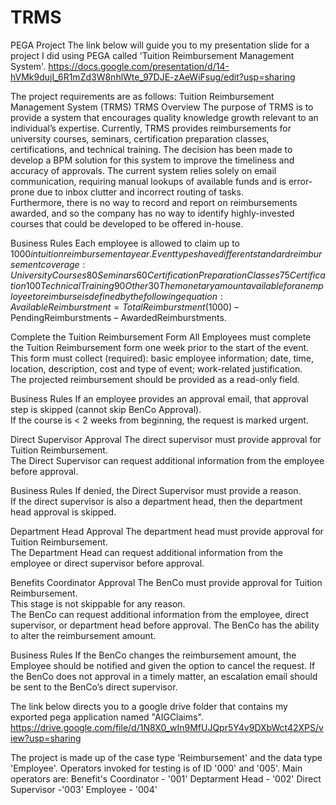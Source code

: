 # TRMS
PEGA Project
The link below will guide you to my presentation slide for a project I did using PEGA called 'Tuition Reimbursement Management System'.
https://docs.google.com/presentation/d/14-hVMk9dujI_6R1mZd3W8nhlWte_97DJE-zAeWiFsug/edit?usp=sharing

The project requirements are as follows:
Tuition Reimbursement Management System (TRMS)
TRMS Overview
The purpose of TRMS is to provide a system that encourages quality knowledge growth relevant to an individual’s expertise.
Currently, TRMS provides reimbursements for university courses, seminars, certification preparation classes, certifications, and technical training. 
The decision has been made to develop a BPM solution for this system to improve the timeliness and accuracy of approvals. 
The current system relies solely on email communication, requiring manual lookups of available funds and is error-prone due to inbox clutter and incorrect routing of tasks.  
Furthermore, there is no way to record and report on reimbursements awarded, and so the company has no way to identify highly-invested courses that could be developed to be offered in-house.

Business Rules
Each employee is allowed to claim up to $1000 in tuition reimbursement a year.   
Event types have different standard reimbursement coverage: 
University Courses                  80%
Seminars                            60%
Certification Preparation Classes   75%
Certification                       100%
Technical Training                  90%
Other                               30%  
The monetary amount available for an employee to reimburse is defined by the following equation:
AvailableReimburstment = TotalReimburstment ($1000) – PendingReimburstments – AwardedReimburstments.  

Complete the Tuition Reimbursement Form
All Employees must complete the Tuition Reimbursement form one week prior to the start of the event.  
This form must collect (required): basic employee information; date, time, location, description, cost and type of event; work-related justification.  
The projected reimbursement should be provided as a read-only field.

Business Rules
If an employee provides an approval email, that approval step is skipped (cannot skip BenCo Approval).  
If the course is < 2 weeks from beginning, the request is marked urgent.

Direct Supervisor Approval
The direct supervisor must provide approval for Tuition Reimbursement.  
The Direct Supervisor can request additional information from the employee before approval. 

Business Rules
If denied, the Direct Supervisor must provide a reason.  
If the direct supervisor is also a department head, then the department head approval is skipped.  

Department Head Approval
The department head must provide approval for Tuition Reimbursement.  
The Department Head can request additional information from the employee or direct supervisor before approval.

Benefits Coordinator Approval
The BenCo must provide approval for Tuition Reimbursement.   
This stage is not skippable for any reason.  
The BenCo can request additional information from the employee, direct supervisor, or department head before approval. 
The BenCo has the ability to alter the reimbursement amount.

Business Rules
If the BenCo changes the reimbursement amount, the Employee should be notified and given the option to cancel the request. 
If the BenCo does not approval in a timely matter, an escalation email should be sent to the BenCo’s direct supervisor.  


The link below directs you to a google drive folder that contains my exported pega application named "AIGClaims".
https://drive.google.com/file/d/1N8X0_wIn9MfUJQpr5Y4v9DXbWct42XPS/view?usp=sharing

The project is made up of the case type 'Reimbursement' and the data type 'Employee'.
Operators invoked for testing is of ID '000' and '005'.
Main operators are:
Benefit's Coordinator - '001'
Deptarment Head - '002'
Direct Supervisor -'003'
Employee - '004'
